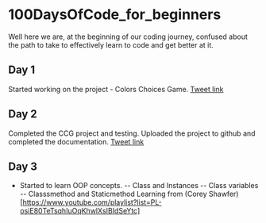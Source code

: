 # 100DaysOfCode_for_beginners

Well here we are, at the beginning of our coding journey, confused about the path to take to effectively learn to code and get better at it.

## Day 1
Started working on the project - Colors Choices Game.
[Tweet link](https://twitter.com/Aniket_ydv/status/1315615408808841218)


## Day 2

Completed the CCG project and testing.
Uploaded the project to github and completed the documentation. [Tweet link](https://twitter.com/Aniket_ydv/status/1316034931634565126)

## Day 3
- Started to learn OOP concepts.
-- Class and Instances 
-- Class variables
-- Classsmethod and Staticmethod 
Learning from (Corey Shawfer)[https://www.youtube.com/playlist?list=PL-osiE80TeTsqhIuOqKhwlXsIBIdSeYtc]
